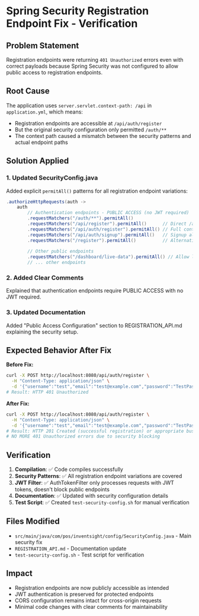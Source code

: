 # Spring Security Registration Endpoint Fix - Verification

## Problem Statement
Registration endpoints were returning `401 Unauthorized` errors even with correct payloads because Spring Security was not configured to allow public access to registration endpoints.

## Root Cause
The application uses `server.servlet.context-path: /api` in `application.yml`, which means:
- Registration endpoints are accessible at `/api/auth/register` 
- But the original security configuration only permitted `/auth/**`
- The context path caused a mismatch between the security patterns and actual endpoint paths

## Solution Applied

### 1. Updated SecurityConfig.java
Added explicit `permitAll()` patterns for all registration endpoint variations:

```java
.authorizeHttpRequests(auth -> 
    auth
        // Authentication endpoints - PUBLIC ACCESS (no JWT required)
        .requestMatchers("/auth/**").permitAll()
        .requestMatchers("/api/register").permitAll()      // Direct /api/register endpoint
        .requestMatchers("/api/auth/register").permitAll() // Full context path registration
        .requestMatchers("/api/auth/signup").permitAll()   // Signup alias endpoint
        .requestMatchers("/register").permitAll()          // Alternative register route
        
        // Other public endpoints
        .requestMatchers("/dashboard/live-data").permitAll() // Allow live sync for React Native
        // ... other endpoints
```

### 2. Added Clear Comments
Explained that authentication endpoints require PUBLIC ACCESS with no JWT required.

### 3. Updated Documentation
Added "Public Access Configuration" section to REGISTRATION_API.md explaining the security setup.

## Expected Behavior After Fix

**Before Fix:**
```bash
curl -X POST http://localhost:8080/api/auth/register \
  -H "Content-Type: application/json" \
  -d '{"username":"test","email":"test@example.com","password":"TestPass123!"}'
# Result: HTTP 401 Unauthorized
```

**After Fix:**
```bash
curl -X POST http://localhost:8080/api/auth/register \
  -H "Content-Type: application/json" \
  -d '{"username":"test","email":"test@example.com","password":"TestPass123!"}'
# Result: HTTP 201 Created (successful registration) or appropriate business logic error
# NO MORE 401 Unauthorized errors due to security blocking
```

## Verification
1. **Compilation**: ✅ Code compiles successfully
2. **Security Patterns**: ✅ All registration endpoint variations are covered
3. **JWT Filter**: ✅ AuthTokenFilter only processes requests with JWT tokens, doesn't block public endpoints
4. **Documentation**: ✅ Updated with security configuration details
5. **Test Script**: ✅ Created `test-security-config.sh` for manual verification

## Files Modified
- `src/main/java/com/pos/inventsight/config/SecurityConfig.java` - Main security fix
- `REGISTRATION_API.md` - Documentation update
- `test-security-config.sh` - Test script for verification

## Impact
- Registration endpoints are now publicly accessible as intended
- JWT authentication is preserved for protected endpoints
- CORS configuration remains intact for cross-origin requests
- Minimal code changes with clear comments for maintainability